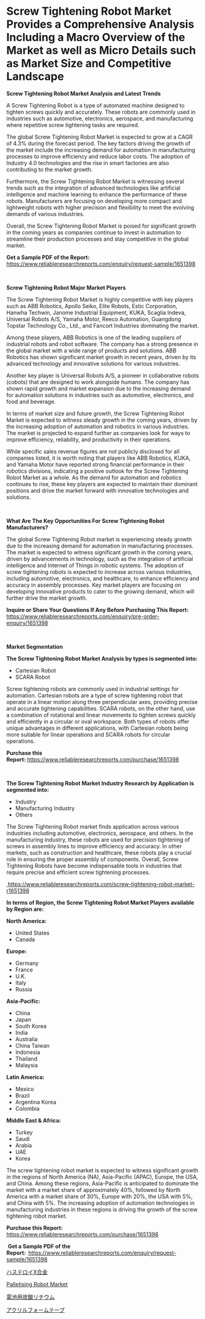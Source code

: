 <p><h1>Screw Tightening Robot Market Provides a Comprehensive Analysis Including a Macro Overview of the Market as well as Micro Details such as Market Size and Competitive Landscape</h1></p><p><strong>Screw Tightening Robot Market Analysis and Latest Trends</strong></p>
<p><p>A Screw Tightening Robot is a type of automated machine designed to tighten screws quickly and accurately. These robots are commonly used in industries such as automotive, electronics, aerospace, and manufacturing where repetitive screw tightening tasks are required. </p><p>The global Screw Tightening Robot Market is expected to grow at a CAGR of 4.3% during the forecast period. The key factors driving the growth of the market include the increasing demand for automation in manufacturing processes to improve efficiency and reduce labor costs. The adoption of Industry 4.0 technologies and the rise in smart factories are also contributing to the market growth.</p><p>Furthermore, the Screw Tightening Robot Market is witnessing several trends such as the integration of advanced technologies like artificial intelligence and machine learning to enhance the performance of these robots. Manufacturers are focusing on developing more compact and lightweight robots with higher precision and flexibility to meet the evolving demands of various industries.</p><p>Overall, the Screw Tightening Robot Market is poised for significant growth in the coming years as companies continue to invest in automation to streamline their production processes and stay competitive in the global market.</p></p>
<p><strong>Get a Sample PDF of the Report:&nbsp;</strong> <a href="https://www.reliableresearchreports.com/enquiry/request-sample/1651398">https://www.reliableresearchreports.com/enquiry/request-sample/1651398</a></p>
<p>&nbsp;</p>
<p><strong>Screw Tightening Robot Major Market Players</strong></p>
<p><p>The Screw Tightening Robot Market is highly competitive with key players such as ABB Robotics, Apollo Seiko, Elite Robots, Estic Corporation, Hanwha Techwin, Janome Industrial Equipment, KUKA, Scaglia Indeva, Universal Robots A/S, Yamaha Motor, Reeco Automation, Guangdong Topstar Technology Co., Ltd., and Fancort Industries dominating the market.</p><p>Among these players, ABB Robotics is one of the leading suppliers of industrial robots and robot software. The company has a strong presence in the global market with a wide range of products and solutions. ABB Robotics has shown significant market growth in recent years, driven by its advanced technology and innovative solutions for various industries.</p><p>Another key player is Universal Robots A/S, a pioneer in collaborative robots (cobots) that are designed to work alongside humans. The company has shown rapid growth and market expansion due to the increasing demand for automation solutions in industries such as automotive, electronics, and food and beverage.</p><p>In terms of market size and future growth, the Screw Tightening Robot Market is expected to witness steady growth in the coming years, driven by the increasing adoption of automation and robotics in various industries. The market is projected to expand further as companies look for ways to improve efficiency, reliability, and productivity in their operations.</p><p>While specific sales revenue figures are not publicly disclosed for all companies listed, it is worth noting that players like ABB Robotics, KUKA, and Yamaha Motor have reported strong financial performance in their robotics divisions, indicating a positive outlook for the Screw Tightening Robot Market as a whole. As the demand for automation and robotics continues to rise, these key players are expected to maintain their dominant positions and drive the market forward with innovative technologies and solutions.</p></p>
<p>&nbsp;</p>
<p><strong>What Are The Key Opportunities For Screw Tightening Robot Manufacturers?</strong></p>
<p><p>The global Screw Tightening Robot market is experiencing steady growth due to the increasing demand for automation in manufacturing processes. The market is expected to witness significant growth in the coming years, driven by advancements in technology, such as the integration of artificial intelligence and Internet of Things in robotic systems. The adoption of screw tightening robots is expected to increase across various industries, including automotive, electronics, and healthcare, to enhance efficiency and accuracy in assembly processes. Key market players are focusing on developing innovative products to cater to the growing demand, which will further drive the market growth.</p></p>
<p><strong>Inquire or Share Your Questions If Any Before Purchasing This Report:</strong> <a href="https://www.reliableresearchreports.com/enquiry/pre-order-enquiry/1651398">https://www.reliableresearchreports.com/enquiry/pre-order-enquiry/1651398</a></p>
<p>&nbsp;</p>
<p><strong>Market Segmentation</strong></p>
<p><strong>The Screw Tightening Robot Market Analysis by types is segmented into:</strong></p>
<p><ul><li>Cartesian Robot</li><li>SCARA Robot</li></ul></p>
<p><p>Screw tightening robots are commonly used in industrial settings for automation. Cartesian robots are a type of screw tightening robot that operate in a linear motion along three perpendicular axes, providing precise and accurate tightening capabilities. SCARA robots, on the other hand, use a combination of rotational and linear movements to tighten screws quickly and efficiently in a circular or oval workspace. Both types of robots offer unique advantages in different applications, with Cartesian robots being more suitable for linear operations and SCARA robots for circular operations.</p></p>
<p><strong>Purchase this Report:&nbsp;</strong><a href="https://www.reliableresearchreports.com/purchase/1651398">https://www.reliableresearchreports.com/purchase/1651398</a></p>
<p>&nbsp;</p>
<p><strong>The Screw Tightening Robot Market Industry Research by Application is segmented into:</strong></p>
<p><ul><li>Industry</li><li>Manufacturing Industry</li><li>Others</li></ul></p>
<p><p>The Screw Tightening Robot market finds application across various industries including automotive, electronics, aerospace, and others. In the manufacturing industry, these robots are used for precision tightening of screws in assembly lines to improve efficiency and accuracy. In other markets, such as construction and healthcare, these robots play a crucial role in ensuring the proper assembly of components. Overall, Screw Tightening Robots have become indispensable tools in industries that require precise and efficient screw tightening processes.</p></p>
<p><a href="https://www.reliableresearchreports.com/screw-tightening-robot-market-r1651398">&nbsp;https://www.reliableresearchreports.com/screw-tightening-robot-market-r1651398</a></p>
<p><strong>In terms of Region, the Screw Tightening Robot Market Players available by Region are:</strong></p>
<p>
    <p> <strong> North America: </strong>
        <ul>
            <li>United States</li>
            <li>Canada</li>
        </ul>
        </p> 
    <p> <strong> Europe: </strong>
        <ul>
            <li>Germany</li>
            <li>France</li>
            <li>U.K.</li>
            <li>Italy</li>
            <li>Russia</li>
        </ul>
        </p> 
    <p> <strong> Asia-Pacific: </strong>
        <ul>
            <li>China</li>
            <li>Japan</li>
            <li>South Korea</li>
            <li>India</li>
            <li>Australia</li>
            <li>China Taiwan</li>
            <li>Indonesia</li>
            <li>Thailand</li>
            <li>Malaysia</li>
        </ul>
        </p> 
    <p> <strong> Latin America: </strong>
        <ul>
            <li>Mexico</li>
            <li>Brazil</li>
            <li>Argentina Korea</li>
            <li>Colombia</li>
        </ul>
        </p> 
    <p> <strong> Middle East & Africa: </strong>
        <ul>
            <li>Turkey</li>
            <li>Saudi</li>
            <li>Arabia</li>
            <li>UAE</li>
            <li>Korea</li>
        </ul>
    </p>
    </p>
<p><p>The screw tightening robot market is expected to witness significant growth in the regions of North America (NA), Asia-Pacific (APAC), Europe, the USA, and China. Among these regions, Asia-Pacific is anticipated to dominate the market with a market share of approximately 40%, followed by North America with a market share of 30%, Europe with 20%, the USA with 5%, and China with 5%. The increasing adoption of automation technologies in manufacturing industries in these regions is driving the growth of the screw tightening robot market.</p></p>
<p><strong>Purchase this Report: </strong><a href="https://www.reliableresearchreports.com/purchase/1651398">https://www.reliableresearchreports.com/purchase/1651398</a></p>
<p>&nbsp;<strong>Get a Sample PDF of the Report:&nbsp;&nbsp;</strong><a href="https://www.reliableresearchreports.com/enquiry/request-sample/1651398">https://www.reliableresearchreports.com/enquiry/request-sample/1651398</a></p>
<p><strong></strong></p>
<p><p><a href="https://medium.com/@brayanborer2023/%E3%83%8F%E3%82%B9%E3%83%86%E3%83%AD%E3%82%A4x%E5%90%88%E9%87%91%E3%81%AE%E5%B8%82%E5%A0%B4%E8%AA%BF%E6%9F%BB%E5%A0%B1%E5%91%8A%E6%9B%B8-%E3%81%9D%E3%81%AE%E6%AD%B4%E5%8F%B2%E3%81%8A%E3%82%88%E3%81%B32031%E5%B9%B4%E3%81%BE%E3%81%A7%E3%81%AE%E4%BA%88%E6%B8%AC-e3cabad77525">ハステロイX合金</a></p><p><a href="https://github.com/dimitrishawkinswaynenp91rgz/Market-Research-Report-List-2/blob/main/palletising-robot-market.md">Palletising Robot Market</a></p><p><a href="https://medium.com/@elenorkiehn/%E9%9B%BB%E6%B1%A0%E7%94%A8%E3%83%AA%E3%83%81%E3%82%A6%E3%83%A0%E3%82%AB%E3%83%BC%E3%83%9C%E3%83%8D%E3%83%BC%E3%83%88%E3%81%AE%E5%B8%82%E5%A0%B4%E8%AA%BF%E6%9F%BB%E3%83%AC%E3%83%9D%E3%83%BC%E3%83%88-%E3%81%9D%E3%81%AE%E6%AD%B4%E5%8F%B2%E3%81%A8%E4%BA%88%E6%B8%AC-2024%E5%B9%B4%E3%81%8B%E3%82%892031%E5%B9%B4%E3%81%BE%E3%81%A7-3d171f88ac07">電池用炭酸リチウム</a></p><p><a href="https://github.com/avbqbctihcbe2/Market-Research-Report-List-1/blob/main/510149238360.md">アクリルフォームテープ</a></p></p>